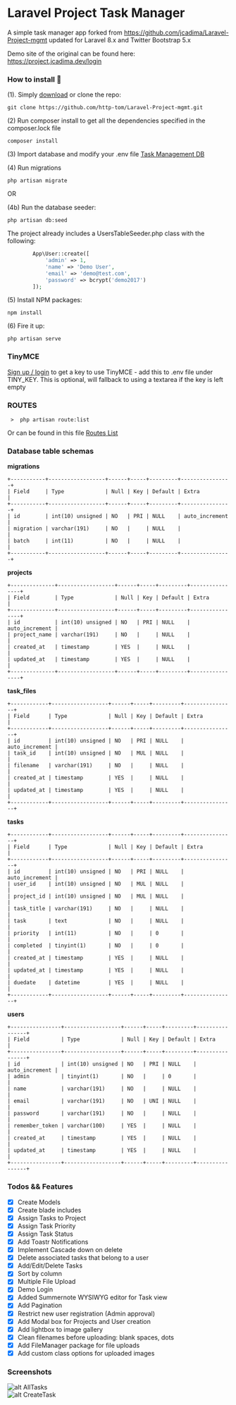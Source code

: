 # Laravel Project Task Manager

A simple task manager app forked from https://github.com/jcadima/Laravel-Project-mgmt updated for Laravel 8.x and Twitter Bootstrap 5.x

Demo site of the original can be found here: https://project.jcadima.dev/login

### How to install 🤔
(1). Simply [download](https://github.com/http-tom/Laravel-Project-mgmt/archive/master.zip) or clone the repo:
```
git clone https://github.com/http-tom/Laravel-Project-mgmt.git
```

(2) Run composer install to get all the dependencies specified in the composer.lock file
```
composer install
```

(3) Import database and modify your .env file
[Task Management DB](https://github.com/http-tom/Laravel-Project-mgmt/blob/master/laraproject.sql)

(4) Run migrations
```
php artisan migrate
```
OR

(4b) Run the database seeder:

```
php artisan db:seed
```


The project already includes a UsersTableSeeder.php class with the following:

```php
        App\User::create([
            'admin' => 1,
            'name' => 'Demo User',
            'email' => 'demo@test.com',
            'password' => bcrypt('demo2017') 
        ]);
```

(5) Install NPM packages:
```
npm install
```

(6) Fire it up:

```
php artisan serve
```

### TinyMCE

[Sign up / login](https://www.tiny.cloud/) to get a key to use TinyMCE - add this to .env file under TINY_KEY.
This is optional, will fallback to using a textarea if the key is left empty

### ROUTES

```
 >  php artisan route:list
```
Or can be found in this file [Routes List](https://github.com/http-tom/Laravel-Project-mgmt/blob/master/routes.list)

### Database table schemas
**migrations**

```
+-----------+------------------+------+-----+---------+----------------+
| Field     | Type             | Null | Key | Default | Extra          |
+-----------+------------------+------+-----+---------+----------------+
| id        | int(10) unsigned | NO   | PRI | NULL    | auto_increment |
| migration | varchar(191)     | NO   |     | NULL    |                |
| batch     | int(11)          | NO   |     | NULL    |                |
+-----------+------------------+------+-----+---------+----------------+
```

**projects**

```
+--------------+------------------+------+-----+---------+----------------+
| Field        | Type             | Null | Key | Default | Extra          |
+--------------+------------------+------+-----+---------+----------------+
| id           | int(10) unsigned | NO   | PRI | NULL    | auto_increment |
| project_name | varchar(191)     | NO   |     | NULL    |                |
| created_at   | timestamp        | YES  |     | NULL    |                |
| updated_at   | timestamp        | YES  |     | NULL    |                |
+--------------+------------------+------+-----+---------+----------------+
```

**task_files**

```
+------------+------------------+------+-----+---------+----------------+
| Field      | Type             | Null | Key | Default | Extra          |
+------------+------------------+------+-----+---------+----------------+
| id         | int(10) unsigned | NO   | PRI | NULL    | auto_increment |
| task_id    | int(10) unsigned | NO   | MUL | NULL    |                |
| filename   | varchar(191)     | NO   |     | NULL    |                |
| created_at | timestamp        | YES  |     | NULL    |                |
| updated_at | timestamp        | YES  |     | NULL    |                |
+------------+------------------+------+-----+---------+----------------+
```

**tasks**

```
+------------+------------------+------+-----+---------+----------------+
| Field      | Type             | Null | Key | Default | Extra          |
+------------+------------------+------+-----+---------+----------------+
| id         | int(10) unsigned | NO   | PRI | NULL    | auto_increment |
| user_id    | int(10) unsigned | NO   | MUL | NULL    |                |
| project_id | int(10) unsigned | NO   | MUL | NULL    |                |
| task_title | varchar(191)     | NO   |     | NULL    |                |
| task       | text             | NO   |     | NULL    |                |
| priority   | int(11)          | NO   |     | 0       |                |
| completed  | tinyint(1)       | NO   |     | 0       |                |
| created_at | timestamp        | YES  |     | NULL    |                |
| updated_at | timestamp        | YES  |     | NULL    |                |
| duedate    | datetime         | YES  |     | NULL    |                |
+------------+------------------+------+-----+---------+----------------+
```

**users**

```
+----------------+------------------+------+-----+---------+----------------+
| Field          | Type             | Null | Key | Default | Extra          |
+----------------+------------------+------+-----+---------+----------------+
| id             | int(10) unsigned | NO   | PRI | NULL    | auto_increment |
| admin          | tinyint(1)       | NO   |     | 0       |                |
| name           | varchar(191)     | NO   |     | NULL    |                |
| email          | varchar(191)     | NO   | UNI | NULL    |                |
| password       | varchar(191)     | NO   |     | NULL    |                |
| remember_token | varchar(100)     | YES  |     | NULL    |                |
| created_at     | timestamp        | YES  |     | NULL    |                |
| updated_at     | timestamp        | YES  |     | NULL    |                |
+----------------+------------------+------+-----+---------+----------------+
```


### Todos && Features
* [X] Create Models
* [X] Create blade includes
* [X] Assign Tasks to Project
* [X] Assign Task Priority
* [X] Assign Task Status
* [X] Add Toastr Notifications
* [X] Implement Cascade down on delete
* [X] Delete associated tasks that belong to a user
* [X] Add/Edit/Delete Tasks
* [X] Sort by column
* [X] Multiple File Upload
* [X] Demo Login
* [X] Added Summernote WYSIWYG editor for Task view
* [X] Add Pagination
* [X] Restrict new user registration (Admin approval)
* [X] Add Modal box for Projects and User creation
* [X] Add lightbox to image gallery
* [X] Clean filenames before uploading: blank spaces, dots
* [X] Add FileManager package for file uploads
* [X] Add custom class options for uploaded images

### Screenshots


![alt AllTasks](https://jcadima.dev/images/projects.png)
<br/>
![alt CreateTask](https://jcadima.dev/images/tasks.png)

